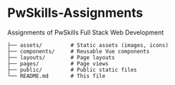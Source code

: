 # PwSkills-Assignments
 Assignments of PwSkills Full Stack Web Development  

```.
├── assets/         # Static assets (images, icons)
├── components/     # Reusable Vue components
├── layouts/        # Page layouts
├── pages/          # Page views
├── public/         # Public static files
└── README.md       # This file

```
